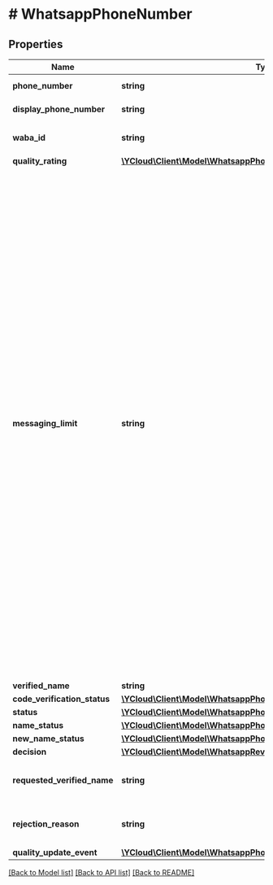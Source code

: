 # # WhatsappPhoneNumber

## Properties

Name | Type | Description | Notes
------------ | ------------- | ------------- | -------------
**phone_number** | **string** | Phone number in [E.164](https://en.wikipedia.org/wiki/E.164) format. | [optional]
**display_phone_number** | **string** | Display phone number. | [optional]
**waba_id** | **string** | WhatsApp Business Account ID. | [optional]
**quality_rating** | [**\YCloud\Client\Model\WhatsappPhoneNumberQualityRating**](WhatsappPhoneNumberQualityRating.md) |  | [optional]
**messaging_limit** | **string** | Messaging limits determine the maximum number of business-initiated conversations each phone number can start in a rolling 24-hour period. See also [Messaging Limits](https://developers.facebook.com/docs/whatsapp/messaging-limits#messaging-limits). - &#x60;TIER_NOT_SET&#x60;: Unknown limit. - &#x60;TIER_50&#x60;: 50 business-initiated conversations in a rolling 24-hour period. - &#x60;TIER_250&#x60;: 250 business-initiated conversations in a rolling 24-hour period. - &#x60;TIER_1K&#x60;: 1K business-initiated conversations with unique customers in a rolling 24-hour period. - &#x60;TIER_10K&#x60;: 10K business-initiated conversations with unique customers in a rolling 24-hour period. - &#x60;TIER_100K&#x60;: 100K business-initiated conversations with unique customers in a rolling 24-hour period. - &#x60;TIER_UNLIMITED&#x60;: An unlimited number of business-initiated conversations in a rolling 24-hour period. | [optional]
**verified_name** | **string** | Verified name. | [optional]
**code_verification_status** | [**\YCloud\Client\Model\WhatsappPhoneNumberCodeVerificationStatus**](WhatsappPhoneNumberCodeVerificationStatus.md) |  | [optional]
**status** | [**\YCloud\Client\Model\WhatsappPhoneNumberStatus**](WhatsappPhoneNumberStatus.md) |  | [optional]
**name_status** | [**\YCloud\Client\Model\WhatsappPhoneNumberNameStatus**](WhatsappPhoneNumberNameStatus.md) |  | [optional]
**new_name_status** | [**\YCloud\Client\Model\WhatsappPhoneNumberNameStatus**](WhatsappPhoneNumberNameStatus.md) |  | [optional]
**decision** | [**\YCloud\Client\Model\WhatsappReviewDecision**](WhatsappReviewDecision.md) |  | [optional]
**requested_verified_name** | **string** | Last requested verified name. See [Phone Number Name Update](https://developers.facebook.com/docs/graph-api/webhooks/reference/whatsapp-business-account/#phone_number_name_update). | [optional]
**rejection_reason** | **string** | Rejection reason. See [Phone Number Name Update](https://developers.facebook.com/docs/graph-api/webhooks/reference/whatsapp-business-account/#phone_number_name_update). | [optional]
**quality_update_event** | [**\YCloud\Client\Model\WhatsappPhoneNumberQualityUpdateEventEnum**](WhatsappPhoneNumberQualityUpdateEventEnum.md) |  | [optional]

[[Back to Model list]](../../README.md#models) [[Back to API list]](../../README.md#endpoints) [[Back to README]](../../README.md)
